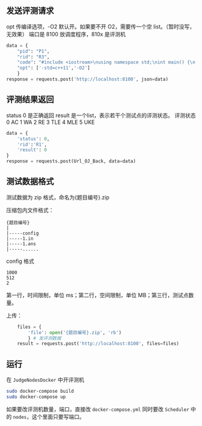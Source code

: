 ## 发送评测请求
opt 传编译选项，-O2 默认开。如果要不开 O2，需要传一个空 list。（暂时没写，无效果）
端口是 8100 放调度程序，810x 是评测机

```python
data = {
    "pid": "P1",
    "rid": "R3",
    "code": "#include <iostream>\nusing namespace std;\nint main() {\n    int a, b, c;\n    cin >> a >> b;\n    c = a + b * 2;\n    cout << c;\n    return 0;\n}\n// test"
    "opt": ['-std=c++11','-O2']
    } 
response = requests.post('http://localhost:8100', json=data)
```


## 评测结果返回

status 0 是正确返回
result 是一个list，表示若干个测试点的评测状态。
评测状态 0 AC 1 WA 2 RE 3 TLE 4 MLE 5 UKE

```python
data = {
    'status': 0,
    'rid':'R1',
    'result': 0
}
response = requests.post(Url_OJ_Back, data=data)
```

## 测试数据格式

测试数据为 zip 格式，命名为{题目编号}.zip

压缩包内文件格式：
```
{题目编号}
|
|-----config
|-----1.in
|-----1.ans
|-----......
```
config 格式
```
1000
512
2
```
第一行，时间限制，单位 ms；第二行，空间限制，单位 MB；第三行，测试点数量。

上传：
```python
    files = {
        'file': open('{题目编号}.zip', 'rb')
        } # 发评测数据
    result = requests.post('http://localhost:8100', files=files)
```

## 运行

在 `JudgeNodesDocker` 中开评测机

```sh
sudo docker-compose build
sudo docker-compose up
```

如果要改评测机数量，端口，直接改 `docker-compose.yml` 同时要改 `Scheduler` 中的 `nodes`，这个里面只要写端口。